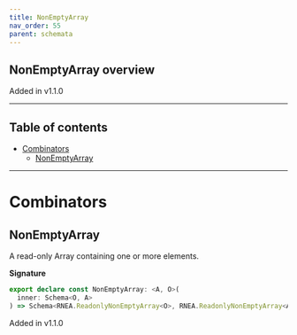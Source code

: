 ```yaml
---
title: NonEmptyArray
nav_order: 55
parent: schemata
---
```


## NonEmptyArray overview

Added in v1.1.0

---

<h2 class="text-delta">Table of contents</h2>

- [Combinators](#combinators)
  - [NonEmptyArray](#nonemptyarray)

---

# Combinators

## NonEmptyArray

A read-only Array containing one or more elements.

**Signature**

```ts
export declare const NonEmptyArray: <A, O>(
  inner: Schema<O, A>
) => Schema<RNEA.ReadonlyNonEmptyArray<O>, RNEA.ReadonlyNonEmptyArray<A>>
```

Added in v1.1.0
